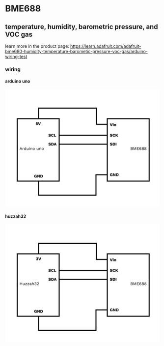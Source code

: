 # BME688
## temperature, humidity, barometric pressure, and VOC gas

learn more in the product page: https://learn.adafruit.com/adafruit-bme680-humidity-temperature-barometic-pressure-voc-gas/arduino-wiring-test


### wiring 

#### arduino uno

![arduino schematic](schematics/BME688-arduino-uno-version.jpg)

#### huzzah32 

![huzzah32 schematic](schematics/BME688-esp32-version.jpg)
